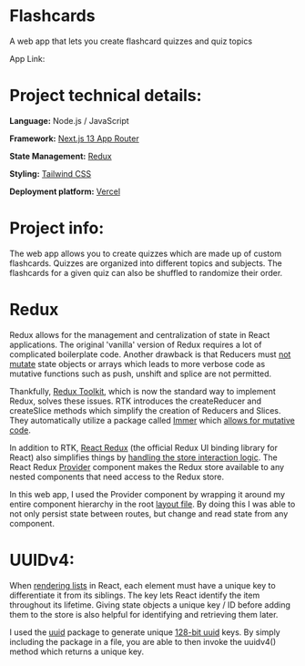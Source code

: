 # Flashcards
A web app that lets you create flashcard quizzes and quiz topics

App Link:

# Project technical details:

**Language:** Node.js / JavaScript

**Framework:** [Next.js 13 App Router](https://nextjs.org)

**State Management:** [Redux](https://redux.js.org/)

**Styling:** [Tailwind CSS](https://nextjs.org/docs/app/building-your-application/styling/tailwind-css)

**Deployment platform:** [Vercel](https://vercel.com)


# Project info:
The web app allows you to create quizzes which are made up of custom flashcards. Quizzes are organized into different topics and subjects. The flashcards for a given quiz can also be shuffled to randomize their order.


# Redux
Redux allows for the management and centralization of state in React applications. The original 'vanilla' version of Redux requires a lot of complicated boilerplate code. Another drawback is that Reducers must [not mutate](https://redux.js.org/usage/structuring-reducers/immutable-update-patterns) state objects or arrays which leads to more verbose code as mutative functions such as push, unshift and splice are not permitted.

Thankfully, [Redux Toolkit](https://redux-toolkit.js.org/), which is now the standard way to implement Redux, solves these issues. RTK introduces the createReducer and createSlice methods which simplify the creation of Reducers and Slices. They automatically utilize a package called [Immer](https://immerjs.github.io/immer/) which [allows for mutative code](https://redux-toolkit.js.org/usage/immer-reducers).

In addition to RTK, [React Redux](https://react-redux.js.org/) (the official Redux UI binding library for React) also simplifies things by [handling the store interaction logic](https://react-redux.js.org/introduction/why-use-react-redux). The React Redux [Provider](https://react-redux.js.org/api/provider) component makes the Redux store available to any nested components that need access to the Redux store.

In this web app, I used the Provider component by wrapping it around my entire component hierarchy in the root [layout file](https://github.com/masoumim/flashcards/blob/main/app/layout.js). By doing this I was able to not only persist state between routes, but change and read state from any component.

# UUIDv4:
When [rendering lists](https://react.dev/learn/rendering-lists) in React, each element must have a unique key to differentiate it from its siblings. The key lets React identify the item throughout its lifetime. Giving state objects a unique key / ID before adding them to the store is also helpful for identifying and retrieving them later.

I used the [uuid](https://www.npmjs.com/package/uuid) package to generate unique [128-bit uuid](https://en.wikipedia.org/wiki/Universally_unique_identifier) keys. By simply including the package in a file, you are able to then invoke the uuidv4() method which returns a unique key.





